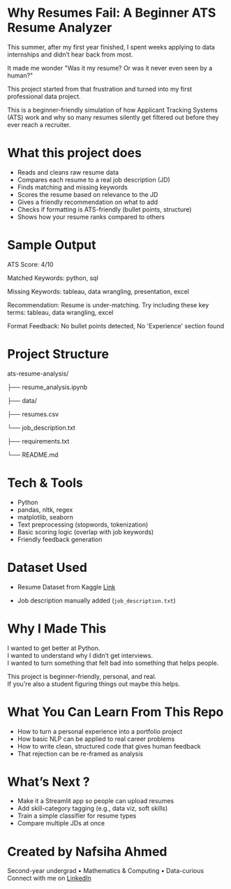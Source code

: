 # Why Resumes Fail: A Beginner ATS Resume Analyzer

This summer, after my first year finished, I spent weeks applying to data internships and didn’t hear back from most. 

It made me wonder "Was it my resume? Or was it never even seen by a human?" 

This project started from that frustration and turned into my first professional data project.

This is a beginner-friendly simulation of how Applicant Tracking Systems (ATS) work and why so many resumes silently get filtered out before they ever reach a recruiter.

# What this project does

- Reads and cleans raw resume data  
- Compares each resume to a real job description (JD)  
- Finds matching and missing keywords  
- Scores the resume based on relevance to the JD  
- Gives a friendly recommendation on what to add  
- Checks if formatting is ATS-friendly (bullet points, structure)  
- Shows how your resume ranks compared to others

# Sample Output

ATS Score: 4/10

Matched Keywords: python, sql

Missing Keywords: tableau, data wrangling, presentation, excel

Recommendation: 
Resume is under-matching. Try including these key terms: tableau, data wrangling, excel

Format Feedback: No bullet points detected, No 'Experience' section found

# Project Structure

ats-resume-analysis/

├── resume_analysis.ipynb 

├── data/

 ├── resumes.csv 
 
 └── job_description.txt 
 
├── requirements.txt 

└── README.md 

# Tech & Tools

- Python
- pandas, nltk, regex
- matplotlib, seaborn
- Text preprocessing (stopwords, tokenization)
- Basic scoring logic (overlap with job keywords)
- Friendly feedback generation

# Dataset Used

- Resume Dataset from Kaggle
[Link](https://www.kaggle.com/datasets/gauravduttakiit/resume-dataset)

- Job description manually added (`job_description.txt`)

# Why I Made This

I wanted to get better at Python.  
I wanted to understand why I didn’t get interviews.  
I wanted to turn something that felt bad into something that helps people.

This project is beginner-friendly, personal, and real.  
If you're also a student figuring things out maybe this helps.

# What You Can Learn From This Repo

- How to turn a personal experience into a portfolio project  
- How basic NLP can be applied to real career problems  
- How to write clean, structured code that gives human feedback  
- That rejection can be re-framed as analysis

# What’s Next ?

- Make it a Streamlit app so people can upload resumes
- Add skill-category tagging (e.g., data viz, soft skills)
- Train a simple classifier for resume types
- Compare multiple JDs at once

# Created by Nafsiha Ahmed

Second-year undergrad • Mathematics & Computing • Data-curious  
Connect with me on [LinkedIn](https://www.linkedin.com/in/nafsihaahmed)
